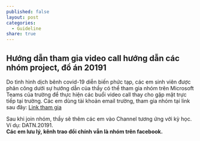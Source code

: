 ```yaml
---
published: false
layout: post
categories:
  - Guideline
share: true
---
```

## Hướng dẫn tham gia video call hướng dẫn các nhóm project, đồ án 20191

Do tình hình dịch bênh covid-19 diễn biến phức tạp, các em sinh viên được phân công dưới sự hướng dẫn của thầy có thể tham gia nhóm trên Microsoft Teams của trường để thực hiện các buổi video call thay cho gặp mặt trực tiếp tại trường. 
Các em dùng tài khoản email trường, tham gia nhóm tại link sau đây: [Link tham gia](https://teams.microsoft.com/l/team/19%3a9c2c9c0d6af3493dac64fe25a4c7c424%40thread.skype/conversations?groupId=83d5c695-8fe0-4b12-aa3a-94dff1562b2e&tenantId=06f1b89f-07e8-464f-b408-ec1b45703f31)

Sau khi join nhóm, thầy sẽ thêm các em vào Channel tương ứng với kỳ học. Ví dụ: DATN.20191.  
**Các em lưu lý, kênh trao đổi chính vẫn là nhóm trên facebook.**
